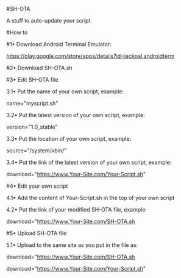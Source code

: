 #SH-OTA

A stuff to auto-update your script

#How to

#1• Download Android Terminal Emulator:

https://play.google.com/store/apps/details?id=jackpal.androidterm


#2• Download SH-OTA.sh


#3• Edit SH-OTA file

3.1• Put the name of your own script, example:

name="myscript.sh"

3.2• Put the latest version of your own script, example:

version="1.0_stable"

3.3• Put the location of your own script, example:

source="/system/xbin/"

3.4• Put the link of the latest version of your own script, example:

download="https://www.Your-Site.com/Your-Script.sh"


#4• Edit your own script

4.1• Add the content of Your-Script.sh in the top of your own script

4.2• Put the link of your modified SH-OTA file, example:

download="https://www.Your-Site.com/SH-OTA.sh


#5• Upload SH-OTA file

5.1• Upload to the same site as you put in the file as:

download="https://www.Your-Site.com/SH-OTA.sh

download="https://www.Your-Site.com/Your-Script.sh"
